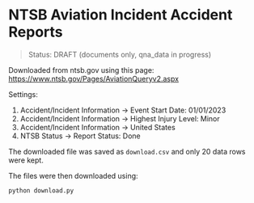 # NTSB Aviation Incident Accident Reports

> Status: DRAFT (documents only, qna_data in progress)

Downloaded from ntsb.gov using this page: https://www.ntsb.gov/Pages/AviationQueryv2.aspx

Settings:

1. Accident/Incident Information -> Event Start Date: 01/01/2023
2. Accident/Incident Information -> Highest Injury Level: Minor
3. Accident/Incident Information -> United States
3. NTSB Status -> Report Status: Done

The downloaded file was saved as `download.csv` and only 20 data rows were kept.

The files were then downloaded using:

`python download.py`